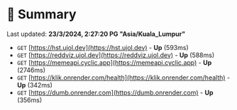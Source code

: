# 📖 Summary
Last updated: **23/3/2024, 2:27:20 PG "Asia/Kuala_Lumpur"**

- `GET` [https://hst.ujol.dev](https://hst.ujol.dev) - **Up** (593ms)
- `GET` [https://reddviz.ujol.dev](https://reddviz.ujol.dev) - **Up** (588ms)
- `GET` [https://memeapi.cyclic.app](https://memeapi.cyclic.app) - **Up** (2746ms)
- `GET` [https://klik.onrender.com/health](https://klik.onrender.com/health) - **Up** (342ms)
- `GET` [https://dumb.onrender.com](https://dumb.onrender.com) - **Up** (356ms)
